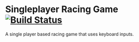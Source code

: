 # Singleplayer Racing Game [![Build Status](https://travis-ci.org/JH05/Singleplayer-Racing-Game.svg?branch=master)](https://travis-ci.org/JH05/Singleplayer-Racing-Game)
A single player based racing game that uses keyboard inputs.
